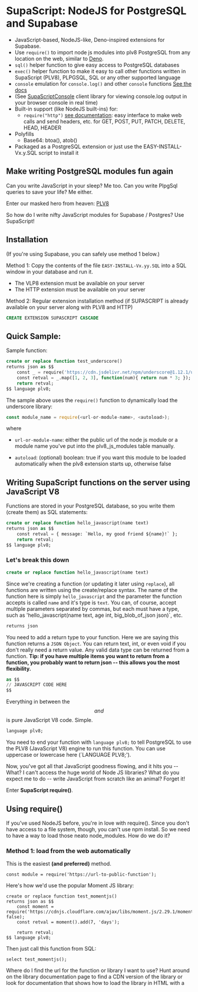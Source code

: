 # SupaScript: NodeJS for PostgreSQL and Supabase

- JavaScript-based, NodeJS-like, Deno-inspired extensions for Supabase.
- Use `require()` to import node js modules into plv8 PostgreSQL from any location on the web, similar to [Deno](https://deno.land/).
- `sql()` helper function to give easy access to PostgreSQL databases 
- `exec()` helper function to make it easy to call other functions written in SupaScript (PLV8), PLPGSQL, SQL or any other supported language
- `console` emulation for `console.log()` and other `console` functions [See the docs](./docs/console.md)
- (See [SupaScriptConsole](https://github.com/burggraf/SupaScriptConsole) client library for viewing console.log output in your browser console in real time)
- Built-in support (like NodeJS built-ins) for:
	- `require("http")` [see documentation](./docs/http.md): easy interface to make web calls and send headers, etc. for GET, POST, PUT, PATCH, DELETE, HEAD, HEADER
- Polyfills
	- Base64: btoa(), atob()
- Packaged as a PostgreSQL extension or just use the EASY-INSTALL-Vx.y.SQL script to install it

## Make writing PostgreSQL modules fun again
Can you write JavaScript in your sleep? Me too.
Can you write PlpgSql queries to save your life? Me either.

Enter our masked hero from heaven: [PLV8](https://plv8.github.io)

So how do I write nifty JavaScript modules for Supabase / Postgres?  Use SupaScript!

## Installation
(If you're using Supabase, you can safely use method 1 below.)

Method 1: Copy the contents of the file `EASY-INSTALL-Vx.yy.SQL` into a SQL window in your database and run it.
- The VLP8 extension must be available on your server
- The HTTP extension must be available on your server

Method 2: Regular extension installation method (if SUPASCRIPT is already available on your server along with PLV8 and HTTP)
```sql
CREATE EXTENSION SUPASCRIPT CASCADE
```

## Quick Sample:
Sample function:
```sql
create or replace function test_underscore()
returns json as $$
    const _ = require('https://cdn.jsdelivr.net/npm/underscore@1.12.1/underscore-min.js');
    const retval = _.map([1, 2, 3], function(num){ return num * 3; });
    return retval;
$$ language plv8;
```
The sample above uses the `require()` function to dynamically load the underscore library:
```js
const module_name = require(<url-or-module-name>, <autoload>);
```
where

* `url-or-module-name`: either the public url of the node js module or a module name you've put into the plv8_js_modules table manually.

* `autoload`: (optional) boolean:  true if you want this module to be loaded automatically when the plv8 extension starts up, otherwise false

## Writing SupaScript functions on the server using JavaScript V8

Functions are stored in your PostgreSQL database, so you write them (create them) as SQL statements:
```sql
create or replace function hello_javascript(name text)
returns json as $$
    const retval = { message: `Hello, my good friend ${name}!` };
    return retval; 
$$ language plv8;
```

### Let's break this down
```sql
create or replace function hello_javascript(name text)
```
Since we're creating a function (or updating it later using `replace`), all functions are written using the create/replace syntax.  The name of the function here is simply `hello_javascript` and the parameter the function accepts is called `name` and it's type is `text`.  You can, of course, accept multiple parameters separated by commas, but each must have a type, such as 'hello_javascript(name text, age int, big_blob_of_json json)`, etc.

```sql
returns json
```
You need to add a return type to your function.  Here we are saying this function returns a `JSON Object`.  You can return text, int, or even void if you don't really need a return value.  Any valid data type can be returned from a function.  **Tip: if you have multiple items you want to return from a function, you probably want to return json -- this allows you the most flexibility.**

```sql
as $$
// JAVASCRIPT CODE HERE
$$
```
Everything in between the $$ and $$ is pure JavaScript V8 code.  Simple.
```sql
language plv8;
```
You need to end your function with `language plv8;` to tell PostgreSQL to use the PLV8 (JavaScript V8) engine to run this function.  You can use uppercase or lowercase here (`LANGUAGE PLV8;').

Now, you've got all that JavaScript goodness flowing, and it hits you -- What?  I can't access the huge world of Node JS libraries?  What do you expect me to do -- write JavaScript from scratch like an animal?  Forget it!

Enter **SupaScript require()**.

## Using require()
If you've used NodeJS before, you're in love with require().  Since you don't have access to a file system, though, you can't use npm install.  So we need to have a way to load those neato node_modules.  How do we do it?

### Method 1:  load from the web automatically
This is the easiest **(and preferred)** method.

```
const module = require('https://url-to-public-function');
```
Here's how we'd use the popular Moment JS library:
```
create or replace function test_momentjs()
returns json as $$
    const moment = require('https://cdnjs.cloudflare.com/ajax/libs/moment.js/2.29.1/moment.js', false);
    const retval = moment().add(7, 'days');
    
    return retval; 
$$ language plv8;
```
Then just call this function from SQL:
```
select test_momentjs();
```

Where do I find the url for the function or library I want to use?  Hunt around on the library documentation page to find a CDN version of the library or look for documentation that shows how to load the library in HTML with a <SCRIPT> command.  Basically, the url you use **must point to plain javascript code that can be executed inside a block of JavaScript.**

### Method 2:  manually load the library into your plv8_js_modules table
This isn't the ideal method, but you can do this on your own if you want.  Basically you load the source code for the module into the `plv8_js_modules` table.  But you need to deal with escaping the single-quotes and all that fun stuff.  Try Method 1 first, there's really no downside as long as you choose a compatible library and you can access it from the internet the first time you use it.  See below for details on how all this works.

### How require() works
The first time you call `require(url)` the following stuff happens:

1.  If your requested module is cached, we return it from the cache.  Super fast!  Woohoo!  Otherwise...
2.  We check to see if the url (or module name if you loaded it manually) exists in the `plv8_js_modules` table.  If it does, we load the source for the module from the database and then `eval()` it.  Yes, we're using `eval()`, and that's how this is all possible.  We know about the security vulnerabilities with `eval()` but in this case, it's a necessary evil.  If you've got a better way, hit me up on GitHub.
3.  If the module isn't in our `plv8_js_modules` table, we use the `http_get()` function from [pgsql-http](https://github.com/pramsey/pgsql-http) to load the source into a variable, then we store it in the plv8_js_modules for later.  Later when we need it, we can get it from the database, then cache it.

So it goes: 
1.  Are you in the cache?  Load you now!
2.  Are you in the database?  Load you from the database and cache you for next time!
3.  First time being called, ever?  We'll load you over http, write you to the database, and you're all set and loaded for next time!

If you call `require(url, true)` that "true" parameter means **"autoload this module"** so that it gets loaded into the cache when PLV8 starts up. Only do this with modules you need to have ready to go immediately.  False essentially lazy-loads this module the first time it's called after startup.

## Requirements:
1.  Supabase database (or any PostgreSQL database, probably, as long as it's a current-enough version).
2.  The [PLV8](https://plv8.github.io) extension loaded.  If you load the SupaScript extension, this will be loaded automatically with `cascade`.  If you're installing manually, make sure you've loaded the PLV8 extension.
3.  The [pgsql-http](https://github.com/pramsey/pgsql-http) extension loaded.  (Same issues as #2 above.)

## BONUS FUNCTIONS
### sql(sql_statement, arguments)
#### Accessing the PostgreSQL database from inside JavaScript
We've included a bonus function to streamline access to your PostgreSQL database.
```js
<result> = sql(<sql_statement>, <optional array of arguments>);
```
This maps directly to plv8.execute() -- SEE: [plv8 documentation here](https://plv8.github.io/#database-access-via-spi)

Example usage:
```js
var json_result = sql('SELECT * FROM tbl');
var num_affected = sql('DELETE FROM tbl WHERE price > $1 and type = $2', [ 1000, 'active' ]);
```

### exec(function_name, arguments)
#### Execute a PostgreSQL function and return a result
```js
<result> = exec(<function_name>, <optional array of arguments>);
```

To execute another PostgreSQL function that you've created, you need to call it via SQL with "select function_name(parm1, parm2, etc)".  This can get ugly and unwieldy, as shown below:

**the ugly way**
```js
const html_email = sql('select prepare_message(\'invitation to join org\', \'{"name": "Mark", "orgname": "Acme Corp", "url": "https://acme.com"}\')')[0].prepare_message;
```
Nobody should have to escape nested delimiters.  Also notice the sql result is an array of results (with one result) with the result stuffed into a property with the name of the function.  Ugh!

Calling with sql results in this JSON that requires that you add [0].function_name to the end of the call:
```js
[{"prepare_message":"prepared message text goes here"}]
```
Too much work, and too ugly.

Enter **"exec"**, so you can call it like this:
```js
const html_email = exec('prepare_message', ['invitation to join org', '{"name": "Mark", "orgname": "Acme Corp", "url": "https://acme.com"}']);
```
The result is just the result of the function.  Much cleaner, much easier.

Just note: exec calls exactly two parameters:
1.  the name of the function you want to call
2.  an optional array of parameters you want to pass to the function

### console
We emulate the JavaScript `console` object so you can `console.log('stuff')` and do profiling `console.time('my-timer'); console.timeEnd('my-timer');`
[See the docs](./docs/console.md)

## Troubleshooting
If you need to reload a module for some reason, just remove the module's entry from your **plv8_js_modules** table.  Or just wipe it out:  **delete from plv8_js_modules;**

Sometimes a module won't work.  If you're using the minified version, try the non-minified version of the library.  Or vice-versa.  Not every library is going to work, especially anything that requires a DOM, or access to hardware, or things like socket.io.  This is just basic JavsScript stuff -- it's not going dispense Pepsi and shoot out rainbows.  But it's still very cool and will save you eons of programming time.
### There is NO EVENT LOOP
There's no event loop here -- go back in your time machine to 1998, before you knew what Google was, and all programming was simple, and synchronous, and you could still keep your shoes on going through airport security.  Don't try using promises, async / await, or anything else that's fancy.  Code it like your grandpa would, on a brand new Pentium-based screamer with a big-honkin' CRT monitor that uses more energy than a Tesla Model S.

## Credits
- This is based on the great work of Ryan McGrath here:  [Deep Dive Into PLV8](https://rymc.io/blog/2016/a-deep-dive-into-plv8)
- Of course, the **real** work here was done by the fantastic [PLV8](https://plv8.github.io) team. 

